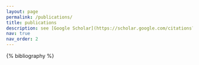 ```yaml
---
layout: page
permalink: /publications/
title: publications
description: see [Google Scholar](https://scholar.google.com/citations?user=yble580AAAAJ&hl=en) for most recent publications.
nav: true
nav_order: 2
---
```


<!-- _pages/publications.md -->
<div class="publications">

{% bibliography %}

</div>
